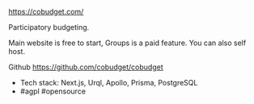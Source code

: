 https://cobudget.com/

Participatory budgeting.

Main website is free to start, Groups is a paid feature. You can also self host. 

Github https://github.com/cobudget/cobudget 
* Tech stack: Next.js, Urql, Apollo, Prisma, PostgreSQL
* #agpl #opensource